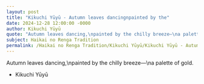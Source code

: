 ```yaml
---
layout: post
title: "Kikuchi Yūyū - Autumn leaves dancingnpainted by the"
date: 2024-12-28 12:00:00 -0000
author: Kikuchi Yūyū
quote: "Autumn leaves dancing,\npainted by the chilly breeze—\na palette of gold."
subject: Haikai no Renga Tradition
permalink: /Haikai no Renga Tradition/Kikuchi Yūyū/Kikuchi Yūyū - Autumn leaves dancingnpainted by the
---
```


Autumn leaves dancing,\npainted by the chilly breeze—\na palette of gold.

- Kikuchi Yūyū
